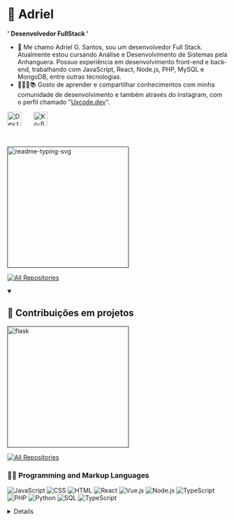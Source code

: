 # 👾 Adriel

**' Desenvolvedor FullStack '**

- 👾 Me chamo Adriel G. Santos, sou um desenvolvedor Full Stack. Atualmente estou cursando Análise e Desenvolvimento de Sistemas pela Anhanguera. Possuo experiência em desenvolvimento front-end e back-end, trabalhando com JavaScript, React, Node.js, PHP, MySQL e MongoDB, entre outras tecnologias.
- 💬🐱‍👓📚 Gosto de aprender e compartilhar conhecimentos com minha comunidade de desenvolvimento e também através do instagram, com o perfil chamado "[Uxcode.dev]("http://www.instagram.com/")".

 <p align="left">
      <!--<a href="https://www.youtube.com/c/fknight?sub_confirmation=1">
         <img alt="youtube subscribers" title="Subscribe to my YouTube channel" src="https://custom-icon-badges.demolab.com/youtube/channel/subscribers/UC2WHjPDvbE6O328n17ZGcfg?color=%23E05D44&label=SUBSCRIBE&logo=video&logoColor=white&style=for-the-badge&labelColor=CE4630"/></a> -->
      <!--<a href="https://www.youtube.com/c/fknight">
         <img alt="youtube views" title="YouTube views" src="https://custom-icon-badges.demolab.com/youtube/channel/views/UC2WHjPDvbE6O328n17ZGcfg?color=%23E1AD0E&logo=eye&logoColor=white&style=for-the-badge&labelColor=C79600"/></a>-->
      <!--<a href="https://github.com/ForrestKnight?tab=followers">
         <img alt="followers" title="Follow me on Github" src="https://custom-icon-badges.demolab.com/github/followers/ForrestKnight?color=236ad3&labelColor=1155ba&style=for-the-badge&logo=person-add&label=Follow&logoColor=white"/></a>-->
    



<!-- Social icons section -->
<p align="left">
  <!--<a href="https://www.youtube.com/c/DevProTips"><img width="32px" alt="Youtube" title="Youtube" src="https://i.imgur.com/qiXu7b2.png"/></a>
  &#8287;&#8287;&#8287;&#8287;&#8287;-->
  <!--<a href="https://www.linkedin.com/in/Adriel/"><img width="32px" alt="LinkedIn" title="LinkedIn" src="https://i.imgur.com/yRpa1dQ.png"/></a>
  &#8287;&#8287;&#8287;&#8287;&#8287;
  &#8287;&#8287;&#8287;&#8287;&#8287;
  &#8287;&#8287;&#8287;&#8287;&#8287;-->
  <a href="https://dev.to/adriel_santos"><img width="32px" alt="Dev.to" title="DenverCoder1 Dev.to" src="https://i.imgur.com/mVm29vK.png"></a>
  &#8287;&#8287;&#8287;&#8287;&#8287;
  <a href="https://ko-fi.com/adrielsantos"><img width="32px" alt="Ko-fi" title="Buy me a coffee" src="https://i.imgur.com/PpLeD3K.png"/></a>
<!--   &#8287;&#8287;&#8287;&#8287;&#8287;
  <a href="http://eyl327.mywebcommunity.org/promos/"><img width="32px" alt="Free Stuff" title="Free gifts for you" src="https://i.imgur.com/0uVwkoZ.png"/></a> -->
</p>

<br/>




  <!-- <a href="https://github.com/"><img alt="More about my sponsorship tiers" title="Sponsorship Tiers" src="https://custom-icon-badges.demolab.com/badge/-More%20About%20My%20Sponsorship%20Tiers-1F222E?style=for-the-badge&logoColor=white&logo=link-external"/></a>
</details>

<details open> 
  <summary><h2>📘 Meus Projetos de código aberto</h2></summary>

  <!-- Repo info cards - https://github.com/anuraghazra/github-readme-stats -->
  <!-- Small repo cards (fork) - https://github.com/DenverCoder1/github-readme-stats -->
  <p align="left">
    <a href=""><img width="278" src="https://denvercoder1-github-readme-stats.vercel.app/api/pin/?username=DenverCoder1&repo=readme-typing-svg&theme=react&bg_color=1F222E&title_color=F85D7F&hide_border=true&icon_color=F8D866&show_icons=false" alt="readme-typing-svg"></a>
   
  </p>

  <a href="https://github.com/DenverCoder1?tab=repositories&sort=stargazers"><img alt="All Repositories" title="All Repositories" src="https://custom-icon-badges.demolab.com/badge/-Click%20Here%20For%20All%20My%20Repos-1F222E?style=for-the-badge&logoColor=white&logo=repo"/></a>
</details>

<details open> 
  <summary><h2>📕 Contribuições em projetos</h2></summary>

  <!-- Small repo cards https://github.com/DenverCoder1/github-readme-stats (fork of anuraghazra/github-readme-stats) -->
  <p align="left">
    <a href=""><img width="278" src="https://denvercoder1-github-readme-stats.vercel.app/api/pin/?username=pallets&repo=flask&theme=react&bg_color=1F222E&title_color=F85D7F&hide_border=true&icon_color=F8D866&show_icons=false&show_description=false" alt="flask"></a>

  <p align="left">
    <a href="https://github.com/DenverCoderOne/My-Contributions/blob/main/README.md"><img alt="All Repositories" title="All Repositories" src="https://custom-icon-badges.demolab.com/badge/-Click%20Here%20For%20All%20My%20Forks-1F222E?style=for-the-badge&logoColor=white&logo=fork"/></a>
  </p>
</details>



  <h3>👨‍💻 Programming and Markup Languages</h3>

<p>
    <img alt="JavaScript" src="https://img.shields.io/badge/JavaScript-F7DF1E.svg?logo=javascript&logoColor=black">
    <img alt="CSS" src="https://img.shields.io/badge/CSS-1572B6.svg?logo=css3&logoColor=white">
    <img alt="HTML" src="https://img.shields.io/badge/HTML-E34F26.svg?logo=html5&logoColor=white">
    <img alt="React" src="https://img.shields.io/badge/React-61DAFB.svg?logo=react&logoColor=black">
    <img alt="Vue.js" src="https://img.shields.io/badge/Vue.js-4FC08D.svg?logo=vue.js&logoColor=white">
    <img alt="Node.js" src="https://img.shields.io/badge/Node.js-43853D.svg?logo=node.js&logoColor=white">
    <img alt="TypeScript" src="https://img.shields.io/badge/TypeScript-007ACC.svg?logo=typescript&logoColor=white">
    <img alt="PHP" src="https://img.shields.io/badge/PHP-777BB4.svg?logo=php&logoColor=white">
    <img alt="Python" src="https://img.shields.io/badge/Python-14354C.svg?logo=python&logoColor=white">
    <img alt="SQL" src="https://custom-icon-badges.demolab.com/badge/SQL-025E8C.svg?logo=database&logoColor=white">
    <img alt="TypeScript" src="https://img.shields.io/badge/TypeScript-007ACC.svg?logo=typescript&logoColor=white">
    <!--<img alt="Angular" src="https://img.shields.io/badge/Angular-DD0031.svg?logo=angular&logoColor=white">
    <img alt="Svelte" src="https://img.shields.io/badge/Svelte-FF3E00.svg?logo=svelte&logoColor=white">
    <img alt="Preact" src="https://img.shields.io/badge/Preact-673AB8.svg?logo=preact&logoColor=white">
    <img alt="Next.js" src="https://img.shields.io/badge/Next.js-000000.svg?logo=next.js&logoColor=white">
    <img alt="Nuxt.js" src="https://img.shields.io/badge/Nuxt.js-00DC82.svg?logo=nuxt.js&logoColor=white">
    <img alt="Solid.js" src="https://img.shields.io/badge/Solid.js-2C4F7C.svg?logo=solid&logoColor=white">
    <img alt="Express.js" src="https://img.shields.io/badge/Express.js-000000.svg?logo=express&logoColor=white">
    <img alt="NestJS" src="https://img.shields.io/badge/NestJS-E0234E.svg?logo=nestjs&logoColor=white">
    <img alt="Koa.js" src="https://img.shields.io/badge/Koa.js-33333D.svg?logo=koa&logoColor=white">
    <img alt="Fastify" src="https://img.shields.io/badge/Fastify-000000.svg?logo=fastify&logoColor=white">
    <img alt="Hapi.js" src="https://img.shields.io/badge/Hapi.js-FFAA00.svg?logo=hapi&logoColor=white">
    <img alt="AdonisJS" src="https://img.shields.io/badge/AdonisJS-220052.svg?logo=adonisjs&logoColor=white">
    <img alt="Vite" src="https://img.shields.io/badge/Vite-646CFF.svg?logo=vite&logoColor=white">
    <img alt="Prettier" src="https://img.shields.io/badge/Prettier-F7B93E.svg?logo=prettier&logoColor=black">
    <img alt="ESLint" src="https://img.shields.io/badge/ESLint-4B32C3.svg?logo=eslint&logoColor=white">
    <img alt="Webpack" src="https://img.shields.io/badge/Webpack-8DD6F9.svg?logo=webpack&logoColor=black">-->
    <!--<img alt="Bash" src="https://img.shields.io/badge/Bash-121011.svg?logo=gnu-bash&logoColor=white">
    <img alt="C" src="https://custom-icon-badges.demolab.com/badge/C-03599C.svg?logo=c-in-hexagon&logoColor=white">
    <img alt="C++" src="https://custom-icon-badges.demolab.com/badge/C++-9C033A.svg?logo=cpp2&logoColor=white">
    <img alt="C#" src="https://custom-icon-badges.demolab.com/badge/C%23-68217A.svg?logo=cs2&logoColor=white">
    <img alt="Ceylon" src="https://custom-icon-badges.demolab.com/badge/Ceylon-E39842.svg?logo=ceylon&logoColor=white">
    <img alt="MIPS Assembly" src="https://custom-icon-badges.demolab.com/badge/Assembly-525252.svg?logo=asm-hex&logoColor=white">
    <img alt="Google Apps Script" src="https://custom-icon-badges.demolab.com/badge/Google%20Apps%20Script-02569B.svg?logo=gs&logoColor=white">
    <img alt="Groovy" src="https://custom-icon-badges.demolab.com/badge/Groovy-4298B8.svg?logo=apachegroovy&logoColor=white">
    <img alt="Java" src="https://custom-icon-badges.demolab.com/badge/Java-007396.svg?logo=java&logoColor=white">
    <img alt="LaTeX" src="https://img.shields.io/badge/LaTeX-008080.svg?logo=LaTeX&logoColor=white">
    <img alt="Markdown" src="https://img.shields.io/badge/Markdown-000000.svg?logo=markdown&logoColor=white">-->
    <!--<img alt="Prolog" src="https://custom-icon-badges.demolab.com/badge/Prolog-E61B23.svg?logo=swi-prolog&logoColor=white">-->
    <!--<img alt="R" src="https://img.shields.io/badge/R-276DC3.svg?logo=r&logoColor=white">
    <img alt="Restructured Text" src="https://img.shields.io/badge/Restructured Text-3a4148.svg?logo=readthedocs&logoColor=white">
    <img alt="Scratch" src="https://img.shields.io/badge/Scratch-4D97FF.svg?logo=scratch&logoColor=white">-->
    <!--<img alt="SVG+XML" src="https://img.shields.io/badge/SVG%2BXML-e0982c.svg?logo=svg&logoColor=white">-->
</p>

<details>

<h3>🧐 Frameworks and Libraries</h3>

<p>
    <img alt="Arduino" src="https://img.shields.io/badge/-Arduino-00979D?logo=Arduino&logoColor=white">
    <img alt="BlissfulJS" src="https://custom-icon-badges.demolab.com/badge/Bliss.js-3dacc2.svg?logo=bliss&logoColor=white">
    <img alt="Bootstrap" src="https://img.shields.io/badge/Bootstrap-7952B3.svg?logo=bootstrap&logoColor=white">
    <img alt="UIKit" src="https://img.shields.io/badge/UIKit-2396F3.svg?logo=swift&logoColor=white">
    <img alt="Cordova" src="https://img.shields.io/badge/-Cordova-E8E8E8?logo=apache-cordova&logoColor=black">
    <img alt="Discord.py" src="https://custom-icon-badges.demolab.com/badge/Discord.py-0d1620.svg?logo=dpy">
    <img alt="Electron" src="https://img.shields.io/badge/Electron-20232e.svg?logo=electron&logoColor=white">
    <img alt="Express.js" src="https://img.shields.io/badge/Express.js-404d59.svg?logo=express&logoColor=white">
    <img alt="Flask" src="https://img.shields.io/badge/Flask-000000.svg?logo=flask&logoColor=white">
    <img alt="GitHub Actions" src="https://img.shields.io/badge/GitHub%20Actions-2671E5.svg?logo=github%20actions&logoColor=white">
    <img alt="Gunicorn" src="https://img.shields.io/badge/-Gunicorn-499848.svg?logo=gunicorn&logoColor=white">
    <img alt="JUnit" src="https://custom-icon-badges.demolab.com/badge/JUnit-25A162.svg?logo=check-circle&logoColor=white">
    <img alt="Material Design" src="https://img.shields.io/badge/Material%20Design-0081CB.svg?logo=material-design&logoColor=white">
</P>
    <h3>IDE's e Editores de código</h3>
    <img alt="VS Code" src="https://img.shields.io/badge/VS%20Code-007ACC.svg?logo=visual-studio-code&logoColor=white">
    <img alt="Unreal Engine" src="https://img.shields.io/badge/Unreal%20Engine-0E1128.svg?logo=unrealengine&    logoColor=white">
    <img alt="WebStorm" src="https://img.shields.io/badge/WebStorm-000000.svg?logo=jetbrains&logoColor=white">
    <img alt="PyCharm" src="https://img.shields.io/badge/PyCharm-000000.svg?logo=pycharm&logoColor=white">
    <img alt="Android Studio" src="https://img.shields.io/badge/Android%20Studio-3DDC84.svg?logo=androidstudio&   logoColor=white">
    <img alt="NetBeans" src="https://img.shields.io/badge/NetBeans-1B6AC6.svg?logo=apache-netbeans-ide&logoColor=white">
    <img alt="Xcode" src="https://img.shields.io/badge/Xcode-147EFB.svg?logo=xcode&logoColor=white">
  </P>
    <h3>Controle de Versão</h3>
    <img alt="Git" src="https://img.shields.io/badge/Git-F05032.svg?logo=git&logoColor=white">
    <img alt="GitHub" src="https://img.shields.io/badge/GitHub-181717.svg?logo=github&logoColor=white">
    <img alt="GitLab" src="https://img.shields.io/badge/GitLab-FC6D26.svg?logo=gitlab&logoColor=white">
    <img alt="Sourcetree" src="https://img.shields.io/badge/Sourcetree-0052CC.svg?logo=sourcetree&logoColor=white">
</P>
    <h3> Design e Edição de Imagens/Vídeos</h3>
    <img alt="Adobe Photoshop" src="https://img.shields.io/badge/Photoshop-31A8FF.svg?logo=adobephotoshop&    logoColor=white">
    <img alt="Adobe Illustrator" src="https://img.shields.io/badge/Illustrator-FF9A00.svg?logo=adobeillustrator&    logoColor=white">
    <img alt="Adobe Premiere Pro" src="https://img.shields.io/badge/Premiere%20Pro-9999FF.svg?logo=adobepremierepro&    logoColor=white">
    <img alt="Adobe After Effects" src="https://img.shields.io/badge/After%20Effects-9999FF.svg?logo=adobeaftereffects&   logoColor=white">
    <img alt="Figma" src="https://img.shields.io/badge/Figma-F24E1E.svg?logo=figma&logoColor=white">
    <img alt="Sketch" src="https://img.shields.io/badge/Sketch-F7B500.svg?logo=sketch&logoColor=black">
    <img alt="Inkscape" src="https://img.shields.io/badge/Inkscape-000000.svg?logo=inkscape&logoColor=white">
    <img alt="Canva" src="https://img.shields.io/badge/Canva-00C4CC.svg?logo=canva&logoColor=white">
</P>
    <h3>Desenvolvimento Mobile</h3>
    <img alt="Xcode" src="https://img.shields.io/badge/Xcode-147EFB.svg?logo=xcode&logoColor=white">
    <img alt="Flutter" src="https://img.shields.io/badge/Flutter-02569B.svg?logo=flutter&logoColor=white">
    <img alt="React Native" src="https://img.shields.io/badge/React%20Native-61DAFB.svg?logo=react&logoColor=black">
    <img alt="Expo" src="https://img.shields.io/badge/Expo-000020.svg?logo=expo&logoColor=white">
</P>
    <h3>Ferramentas para Backend e Banco de Dados</h3>
    <img alt="Postman" src="https://img.shields.io/badge/Postman-FF6C37.svg?logo=postman&logoColor=white">
    <img alt="Insomnia" src="https://img.shields.io/badge/Insomnia-4000BF.svg?logo=insomnia&logoColor=white">
    <img alt="MySQL Workbench" src="https://img.shields.io/badge/MySQL%20Workbench-4479A1.svg?logo=mysql&   logoColor=white">
    <img alt="MongoDB Compass" src="https://img.shields.io/badge/MongoDB%20Compass-47A248.svg?logo=mongodb&   logoColor=white">
  </p>
    <h3>Ferramentas de Produtividade e Automação</h3>   
    <img alt="Notion" src="https://img.shields.io/badge/Notion-000000.svg?logo=notion&logoColor=white">
    <img alt="Obsidian" src="https://img.shields.io/badge/Obsidian-483699.svg?logo=obsidian&logoColor=white">
    <img alt="Jira" src="https://img.shields.io/badge/Jira-0052CC.svg?logo=jira&logoColor=white">
    <img alt="Trello" src="https://img.shields.io/badge/Trello-0052CC.svg?logo=trello&logoColor=white">



 

  <!--<h3>💻 GitHub Profile Stats</h3>-->

  <!-- https://github.com/anuraghazra/github-readme-stats -->

  <!--<a href="https://github.com/anuraghazra/github-readme-stats"><img alt="DenverCoder1's Github Stats" src="https://denvercoder1-github-readme-stats.vercel.app/api/?username=DenverCoder1&show_icons=true&include_all_commits=true&count_private=true&theme=react&hide_border=true&bg_color=1F222E&title_color=F85D7F&icon_color=F8D866" height="192px"/></a>
  <a href="https://github.com/anuraghazra/github-readme-stats"><img alt="DenverCoder1's Top Languages" src="https://denvercoder1-github-readme-stats.vercel.app/api/top-langs/?username=DenverCoder1&langs_count=8&layout=compact&theme=react&hide_border=true&bg_color=1F222E&title_color=F85D7F&icon_color=F8D866&hide=Jupyter%20Notebook,Roff" height="192px"/></a>
  <br/>

  <b>Note:</b> Top languages is only a metric of the languages my public code consists of and doesn't reflect experience or skill level.
  
  <!-- https://github.com/ashutosh00710/github-readme-activity-graph -->

  <!--<a href="https://github.com/ashutosh00710/github-readme-activity-graph"><img alt="DenverCoder1's Activity Graph" src="https://github-readme-activity-graph.vercel.app/graph/?username=DenverCoder1&bg_color=1F222E&color=F8D866&line=F85D7F&point=FFFFFF&hide_border=true" /></a>

  <h3>⚡ Recent GitHub Activity</h3>

  <!-- https://github.com/jamesgeorge007/github-activity-readme -->
  <!--START_SECTION:activity-->

  <!--1. 🗣 Commented on [#767](https://github.com/DenverCoder1/github-readme-streak-stats/issues/767) in    [DenverCoder1/github-readme-streak-stats](https://github.com/DenverCoder1/github-readme-streak-stats)
  2. 🗣 Commented on [#767](https://github.com/DenverCoder1/github-readme-streak-stats/issues/767) in [DenverCoder1/   github-readme-streak-stats](https://github.com/DenverCoder1/github-readme-streak-stats)
  3. 🗣 Commented on [#380](https://github.com/DenverCoder1/readme-typing-svg/issues/380) in [DenverCoder1/  readme-typing-svg](https://github.com/DenverCoder1/readme-typing-svg)
  4. ❗️ Closed issue [#336](https://github.com/DenverCoder1/readme-typing-svg/issues/336) in [DenverCoder1/  readme-typing-svg](https://github.com/DenverCoder1/readme-typing-svg)
  5. 🎉 Merged PR [#380](https://github.com/DenverCoder1/readme-typing-svg/pull/380) in [DenverCoder1/   readme-typing-svg](https://github.com/DenverCoder1/readme-typing-svg)
  <!--END_SECTION:activity-->
